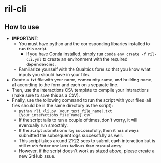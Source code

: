 # ril-cli

## How to use

* **IMPORTANT:**
    * You must have python and the corresponding libraries installed to run this script.
        * If you have Conda installed, simply run ```conda env create -f ril-cli.yml``` to create an environment with
          the required dependencies.
    * Familiarize yourself with the Qualtrics form so that you know what inputs you should have in your files.
* Create a .txt file with your name, community name, and building name, all according to the form and each on a separate
  line.
* Then, use the interactions CSV template to compile your interactions (make sure to save this as a CSV).
* Finally, use the following command to run the script with your files (all files should be in the same directory as the
  script):
    * ```python rli_cli.py [your_text_file_name].txt [your_interactions_file_name].csv```
    * If the script fails to run a couple of times, don't worry, it will eventually run smoothly.
    * If the script submits one log successfully, then it has always submitted the subsequent logs successfully as well.
    * This script takes around 21-22 secs to submit each interaction but is still much faster and less tedious than
      manual entry.
    * However, if the script doesn't work as stated above, please create a new GitHub issue.